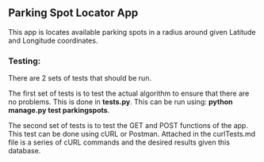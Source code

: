 ## Parking Spot Locator App

This app is locates available parking spots in a radius around given Latitude and Longitude coordinates.

### Testing:

There are 2 sets of tests that should be run. 

The first set of tests is to test the actual algorithm to ensure that there are no problems. This is done in **tests.py**. This can be run using: **python manage.py test parkingspots**.

The second set of tests is to test the GET and POST functions of the app. This test can be done using cURL or Postman. Attached in the curlTests.md file is a series of cURL commands and the desired results given this database.
